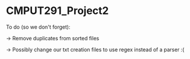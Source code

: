 # CMPUT291_Project2

To do (so we don't forget):

-> Remove duplicates from sorted files

-> Possibly change our txt creation files to use regex instead of a parser :(
